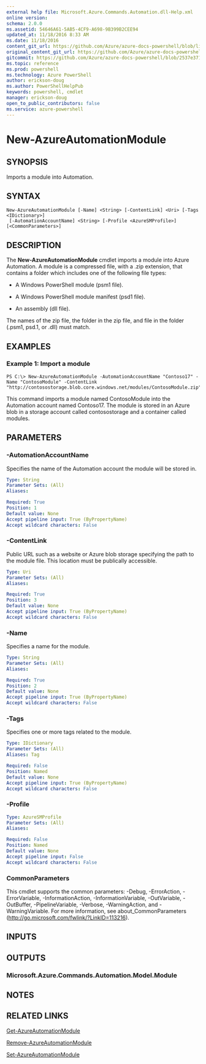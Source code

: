 ```yaml
---
external help file: Microsoft.Azure.Commands.Automation.dll-Help.xml
online version: 
schema: 2.0.0
ms.assetid: 54646A61-5AB5-4CF9-A698-9B399B2CEE94
updated_at: 11/18/2016 8:33 AM
ms.date: 11/18/2016
content_git_url: https://github.com/Azure/azure-docs-powershell/blob/live/azureps-cmdlets-docs/ServiceManagement/Azure.Automation/v2.1.0/New-AzureAutomationModule.md
original_content_git_url: https://github.com/Azure/azure-docs-powershell/blob/live/azureps-cmdlets-docs/ServiceManagement/Azure.Automation/v2.1.0/New-AzureAutomationModule.md
gitcommit: https://github.com/Azure/azure-docs-powershell/blob/2537e371256820c5575d89299741a8f7b6f7e585/azureps-cmdlets-docs/ServiceManagement/Azure.Automation/v2.1.0/New-AzureAutomationModule.md
ms.topic: reference
ms.prod: powershell
ms.technology: Azure PowerShell
author: erickson-doug
ms.author: PowerShellHelpPub
keywords: powershell, cmdlet
manager: erickson-doug
open_to_public_contributors: false
ms.service: azure-powershell
---
```


# New-AzureAutomationModule

## SYNOPSIS
Imports a module into Automation.

## SYNTAX

```
New-AzureAutomationModule [-Name] <String> [-ContentLink] <Uri> [-Tags <IDictionary>]
 [-AutomationAccountName] <String> [-Profile <AzureSMProfile>] [<CommonParameters>]
```

## DESCRIPTION
The **New-AzureAutomationModule** cmdlet imports a module into Azure Automation.
A module is a compressed file, with a .zip extension, that contains a folder which includes one of the following file types:

- A Windows PowerShell module (psm1 file). 

- A Windows PowerShell module manifest (psd1 file). 

- An assembly (dll file).

The names of the zip file, the folder in the zip file, and file in the folder (.psm1, psd.1, or .dll) must match.

## EXAMPLES

### Example 1: Import a module
```
PS C:\> New-AzureAutomationModule -AutomationAccountName "Contoso17" -Name "ContosoModule" -ContentLink "http://contosostorage.blob.core.windows.net/modules/ContosoModule.zip"
```

This command imports a module named ContosoModule into the Automation account named Contoso17.
The module is stored in an Azure blob in a storage account called contosostorage and a container called modules.

## PARAMETERS

### -AutomationAccountName
Specifies the name of the Automation account the module will be stored in.

```yaml
Type: String
Parameter Sets: (All)
Aliases: 

Required: True
Position: 1
Default value: None
Accept pipeline input: True (ByPropertyName)
Accept wildcard characters: False
```

### -ContentLink
Public URL such as a website or Azure blob storage specifying the path to the module file.
This location must be publically accessible.

```yaml
Type: Uri
Parameter Sets: (All)
Aliases: 

Required: True
Position: 3
Default value: None
Accept pipeline input: True (ByPropertyName)
Accept wildcard characters: False
```

### -Name
Specifies a name for the module.

```yaml
Type: String
Parameter Sets: (All)
Aliases: 

Required: True
Position: 2
Default value: None
Accept pipeline input: True (ByPropertyName)
Accept wildcard characters: False
```

### -Tags
Specifies one or more tags related to the module.

```yaml
Type: IDictionary
Parameter Sets: (All)
Aliases: Tag

Required: False
Position: Named
Default value: None
Accept pipeline input: True (ByPropertyName)
Accept wildcard characters: False
```

### -Profile

```yaml
Type: AzureSMProfile
Parameter Sets: (All)
Aliases: 

Required: False
Position: Named
Default value: None
Accept pipeline input: False
Accept wildcard characters: False
```

### CommonParameters
This cmdlet supports the common parameters: -Debug, -ErrorAction, -ErrorVariable, -InformationAction, -InformationVariable, -OutVariable, -OutBuffer, -PipelineVariable, -Verbose, -WarningAction, and -WarningVariable. For more information, see about_CommonParameters (http://go.microsoft.com/fwlink/?LinkID=113216).

## INPUTS

## OUTPUTS

### Microsoft.Azure.Commands.Automation.Model.Module

## NOTES

## RELATED LINKS

[Get-AzureAutomationModule](xref:ServiceManagement/Azure.Automation/v2.1.0/Get-AzureAutomationModule.md)

[Remove-AzureAutomationModule](xref:ServiceManagement/Azure.Automation/v2.1.0/Remove-AzureAutomationModule.md)

[Set-AzureAutomationModule](xref:ServiceManagement/Azure.Automation/v2.1.0/Set-AzureAutomationModule.md)


